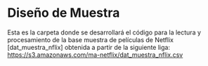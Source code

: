 #  Diseño de Muestra

Esta es la carpeta donde se desarrollará el código para la lectura y procesamiento de la base muestra de películas de Netflix [dat_muestra_nflix] obtenida a partir de la siguiente liga:
https://s3.amazonaws.com/ma-netflix/dat_muestra_nflix.csv
